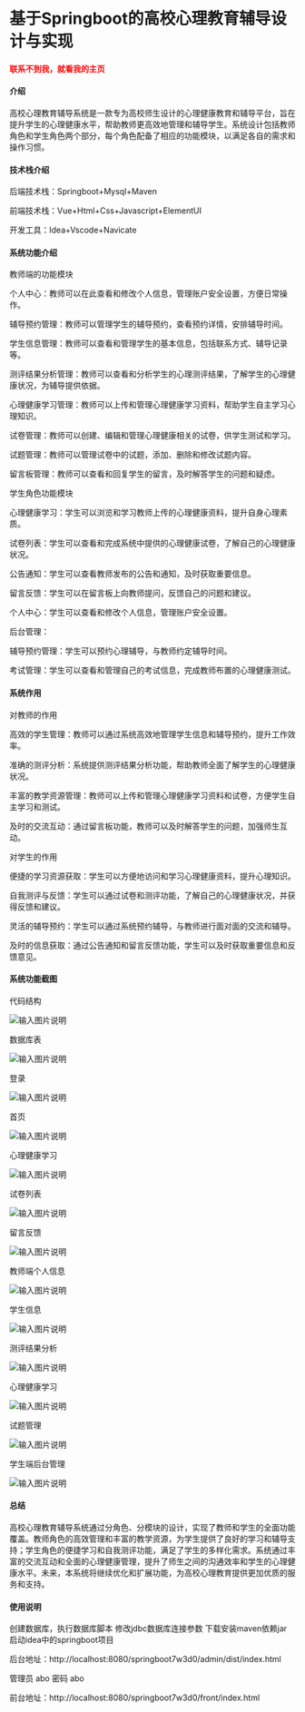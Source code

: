 # 基于Springboot的高校心理教育辅导设计与实现

<h4 style='color:red'>联系不到我，就看我的主页 </h4> 
 
#### 介绍
高校心理教育辅导系统是一款专为高校师生设计的心理健康教育和辅导平台，旨在提升学生的心理健康水平，帮助教师更高效地管理和辅导学生。系统设计包括教师角色和学生角色两个部分，每个角色配备了相应的功能模块，以满足各自的需求和操作习惯。

#### 技术栈介绍

后端技术栈：Springboot+Mysql+Maven

前端技术栈：Vue+Html+Css+Javascript+ElementUI

开发工具：Idea+Vscode+Navicate

#### 系统功能介绍

教师端的功能模块

个人中心：教师可以在此查看和修改个人信息，管理账户安全设置，方便日常操作。

辅导预约管理：教师可以管理学生的辅导预约，查看预约详情，安排辅导时间。

学生信息管理：教师可以查看和管理学生的基本信息，包括联系方式、辅导记录等。

测评结果分析管理：教师可以查看和分析学生的心理测评结果，了解学生的心理健康状况，为辅导提供依据。

心理健康学习管理：教师可以上传和管理心理健康学习资料，帮助学生自主学习心理知识。

试卷管理：教师可以创建、编辑和管理心理健康相关的试卷，供学生测试和学习。

试题管理：教师可以管理试卷中的试题，添加、删除和修改试题内容。

留言板管理：教师可以查看和回复学生的留言，及时解答学生的问题和疑虑。

学生角色功能模块

心理健康学习：学生可以浏览和学习教师上传的心理健康资料，提升自身心理素质。

试卷列表：学生可以查看和完成系统中提供的心理健康试卷，了解自己的心理健康状况。

公告通知：学生可以查看教师发布的公告和通知，及时获取重要信息。

留言反馈：学生可以在留言板上向教师提问，反馈自己的问题和建议。

个人中心：学生可以查看和修改个人信息，管理账户安全设置。

后台管理：

辅导预约管理：学生可以预约心理辅导，与教师约定辅导时间。

考试管理：学生可以查看和管理自己的考试信息，完成教师布置的心理健康测试。

#### 系统作用

对教师的作用

高效的学生管理：教师可以通过系统高效地管理学生信息和辅导预约，提升工作效率。

准确的测评分析：系统提供测评结果分析功能，帮助教师全面了解学生的心理健康状况。

丰富的教学资源管理：教师可以上传和管理心理健康学习资料和试卷，方便学生自主学习和测试。

及时的交流互动：通过留言板功能，教师可以及时解答学生的问题，加强师生互动。

对学生的作用

便捷的学习资源获取：学生可以方便地访问和学习心理健康资料，提升心理知识。

自我测评与反馈：学生可以通过试卷和测评功能，了解自己的心理健康状况，并获得反馈和建议。

灵活的辅导预约：学生可以通过系统预约辅导，与教师进行面对面的交流和辅导。

及时的信息获取：通过公告通知和留言反馈功能，学生可以及时获取重要信息和反馈意见。

#### 系统功能截图

代码结构

![输入图片说明](images/16c1664f9b313126bf6bf0182a1a09b.png)

数据库表

![输入图片说明](images/4539299dd1564098abce9972d1b5bb4.png)

登录

![输入图片说明](images/4f9155f6a70b25ab830233bac112b34.png)

首页

![输入图片说明](images/082abbaa89b32dc4190d93e1efd5bf9.png)

心理健康学习

![输入图片说明](images/b2cad73f104143f44d1157d625ac503.png)

试卷列表

![输入图片说明](images/76c907759001a3ffce7228c217bdcbb.png)

留言反馈

![输入图片说明](images/3127a5d599cbab894db88ce8f410f3b.png)

教师端个人信息

![输入图片说明](images/34877d77fec7b4d8e97ab4a32638418.png)

学生信息

![输入图片说明](images/57781aa36f7bcecf2b9077e080d2a8c.png)

测评结果分析

![输入图片说明](images/e7e2ad93651efa6bc78a348770ae9c9.png)

心理健康学习

![输入图片说明](images/ac67488dd9a670792981ed166538fce.png)

试题管理

![输入图片说明](images/1cf40d93161f3c5d08bbd83fa7364d7.png)

学生端后台管理

![输入图片说明](images/4fef9924de7053eff1614d6d2a72c9c.png)

#### 总结

高校心理教育辅导系统通过分角色、分模块的设计，实现了教师和学生的全面功能覆盖。教师角色的高效管理和丰富的教学资源，为学生提供了良好的学习和辅导支持；学生角色的便捷学习和自我测评功能，满足了学生的多样化需求。系统通过丰富的交流互动和全面的心理健康管理，提升了师生之间的沟通效率和学生的心理健康水平。未来，本系统将继续优化和扩展功能，为高校心理教育提供更加优质的服务和支持。

#### 使用说明

创建数据库，执行数据库脚本 修改jdbc数据库连接参数 下载安装maven依赖jar 启动idea中的springboot项目

后台地址：http://localhost:8080/springboot7w3d0/admin/dist/index.html

管理员  abo 密码 abo

前台地址：http://localhost:8080/springboot7w3d0/front/index.html